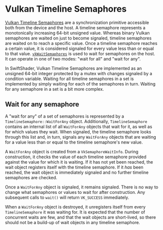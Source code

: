 # Vulkan Timeline Semaphores

[Vulkan Timeline
Semaphores](https://www.khronos.org/blog/vulkan-timeline-semaphores) are a
synchronization primitive accessible both from the device and the host. A
timeline semaphore represents a monotonically increasing 64-bit unsigned
value. Whereas binary Vulkan semaphores are waited on just to become signaled,
timeline semaphores are waited on to reach a specific value. Once a timeline
semaphore reaches a certain value, it is considered signaled for every value
less than or equal to that
value. [`vkWaitSemaphores`](https://registry.khronos.org/vulkan/specs/1.3-extensions/man/html/vkWaitSemaphores.html)
is used to wait for semaphores on the host. It can operate in one of two modes:
"wait for all" and "wait for any".

In SwiftShader, Vulkan Timeline Semaphores are implemented as an unsigned 64-bit
integer protected by a mutex with changes signaled by a condition
variable. Waiting for all timeline semaphores in a set is implemented by simply
waiting for each of the semaphores in turn. Waiting for any semaphore in a set
is a bit more complex.

## Wait for any semaphore

A "wait for any" of a set of semaphores is represented by a
`TimelineSemaphore::WaitForAny` object. Additionally, `TimelineSemaphore`
contains an internal list of all `WaitForAny` objects that wait for it, as well
as for which values they wait. When signaled, the timeline semaphore looks
through this list and, in turn, signals any `WaitForAny` objects that are
waiting for a value less than or equal to the timeline semaphore's new value.

A `WaitForAny` object is created from a `VkSemaphoreWaitInfo`. During
construction, it checks the value of each timeline semaphore provided against
the value for which it is waiting. If it has not yet been reached, the wait
object registers itself with the timeline semaphore. If it _has_ been reached,
the wait object is immediately signaled and no further timeline semaphores are
checked.

Once a `WaitForAny` object is signaled, it remains signaled. There is no way to
change what semaphores or values to wait for after construction. Any subsequent
calls to `wait()` will return `VK_SUCCESS` immediately.

When a `WaitForAny` object is destroyed, it unregisters itself from every
`TimelineSemaphore` it was waiting for. It is expected that the number of
concurrent waits are few, and that the wait objects are short-lived, so there
should not be a build-up of wait objects in any timeline semaphore.
